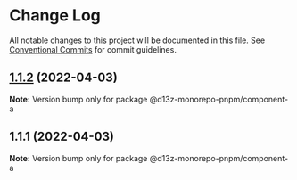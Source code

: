 # Change Log

All notable changes to this project will be documented in this file.
See [Conventional Commits](https://conventionalcommits.org) for commit guidelines.

## [1.1.2](https://github.com/dvelasquez/monorepo-pnpm/compare/@d13z-monorepo-pnpm/component-a@1.1.1...@d13z-monorepo-pnpm/component-a@1.1.2) (2022-04-03)

**Note:** Version bump only for package @d13z-monorepo-pnpm/component-a

## 1.1.1 (2022-04-03)

**Note:** Version bump only for package @d13z-monorepo-pnpm/component-a
